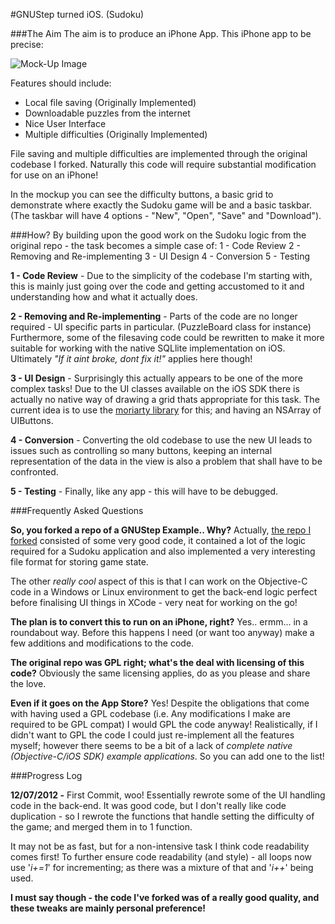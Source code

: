 #GNUStep turned iOS. (Sudoku)

###The Aim
The aim is to produce an iPhone App. This iPhone app to be precise:

![Mock-Up Image](http://cloud.github.com/downloads/fmorrow/GNUstep-Turned-iOS--Sudoku-/untitled.bmp)

Features should include:
- Local file saving (Originally Implemented)
- Downloadable puzzles from the internet
- Nice User Interface
- Multiple difficulties (Originally Implemented)

File saving and multiple difficulties are implemented through the original codebase I forked. Naturally this code will require substantial modification for use on an iPhone!

In the mockup you can see the difficulty buttons, a basic grid to demonstrate where exactly the Sudoku game will be and a basic taskbar. (The taskbar will have 4 options - "New", "Open", "Save" and "Download").

###How?
By building upon the good work on the Sudoku logic from the original repo - the task becomes a simple case of:
1 - Code Review
2 - Removing and Re-implementing
3 - UI Design
4 - Conversion
5 - Testing

**1 - Code Review** - Due to the simplicity of the codebase I'm starting with, this is mainly just going over the code and getting accustomed to it and understanding how and what it actually does.

**2 - Removing and Re-implementing** - Parts of the code are no longer required - UI specific parts in particular. (PuzzleBoard class for instance) Furthermore, some of the filesaving code could be rewritten to make it more suitable for working with the native SQLlite implementation on iOS. Ultimately _"If it aint broke, dont fix it!"_ applies here though!

**3 - UI Design** - Surprisingly this actually appears to be one of the more complex tasks! Due to the UI classes available on the iOS SDK there is actually no native way of drawing a grid thats appropriate for this task. The current idea is to use the [moriarty library](http://bynomial.com/moriarty/) for this; and having an NSArray of UIButtons. 

**4 - Conversion** - Converting the old codebase to use the new UI leads to issues such as controlling so many buttons, keeping an internal representation of the data in the view is also a problem that shall have to be confronted.

**5 - Testing** - Finally, like any app - this will have to be debugged.

###Frequently Asked Questions

**So, you forked a repo of a GNUStep Example.. Why?**
Actually, [the repo I forked](https://github.com/michaelwisely/GNUstep-Sudoku/) consisted of some very good code, it contained a lot of the logic required for a Sudoku application and also implemented a very interesting file format for storing game state.

The other *really cool* aspect of this is that I can work on the Objective-C code in a Windows or Linux environment to get the back-end logic perfect before finalising UI things in XCode - very neat for working on the go!

**The plan is to convert this to run on an iPhone, right?**
Yes.. ermm... in a roundabout way. Before this happens I need (or want too anyway) make a few additions and modifications to the code. 

**The original repo was GPL right; what's the deal with licensing of this code?**
Obviously the same licensing applies, do as you please and share the love.

**Even if it goes on the App Store?**
Yes! Despite the obligations that come with having used a GPL codebase (i.e. Any modifications I make are required to be GPL compat) I would GPL the code anyway! Realistically, if I didn't want to GPL the code I could just re-implement all the features myself; however there seems to be a bit of a lack of _complete native (Objective-C/iOS SDK) example applications_. So you can add one to the list!

###Progress Log

**12/07/2012 -** First Commit, woo! Essentially rewrote some of the UI handling code in the back-end. It was good code, but I don't really like code duplication - so I rewrote the functions that handle setting the difficulty of the game; and merged them in to 1 function.

It may not be as fast, but for a non-intensive task I think code readability comes first! To further ensure code readability (and style) - all loops now use '_i+=1_' for incrementing; as there was a mixture of that and '_i++_' being used. 

**I must say though - the code I've forked was of a really good quality, and these tweaks are mainly personal preference!** 